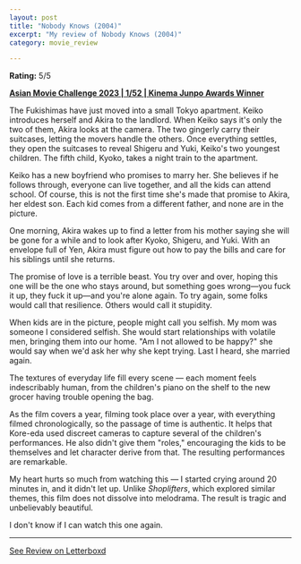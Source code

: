 ```yaml
---
layout: post
title: "Nobody Knows (2004)"
excerpt: "My review of Nobody Knows (2004)"
category: movie_review

---
```


**Rating:** 5/5

<b><a href="https://boxd.it/qaTwm/detail">Asian Movie Challenge 2023 | 1/52 | Kinema Junpo Awards Winner</a></b>

The Fukishimas have just moved into a small Tokyo apartment. Keiko introduces herself and Akira to the landlord. When Keiko says it's only the two of them, Akira looks at the camera. The two gingerly carry their suitcases, letting the movers handle the others. Once everything settles, they open the suitcases to reveal Shigeru and Yuki, Keiko's two youngest children. The fifth child, Kyoko, takes a night train to the apartment.

Keiko has a new boyfriend who promises to marry her. She believes if he follows through, everyone can live together, and all the kids can attend school. Of course, this is not the first time she's made that promise to Akira, her eldest son. Each kid comes from a different father, and none are in the picture.

One morning, Akira wakes up to find a letter from his mother saying she will be gone for a while and to look after Kyoko, Shigeru, and Yuki. With an envelope full of Yen, Akira must figure out how to pay the bills and care for his siblings until she returns.

The promise of love is a terrible beast. You try over and over, hoping this one will be the one who stays around, but something goes wrong—you fuck it up, they fuck it up—and you're alone again. To try again, some folks would call that resilience. Others would call it stupidity.

When kids are in the picture, people might call you selfish. My mom was someone I considered selfish. She would start relationships with volatile men, bringing them into our home. "Am I not allowed to be happy?" she would say when we'd ask her why she kept trying. Last I heard, she married again.

The textures of everyday life fill every scene — each moment feels indescribably human, from the children's piano on the shelf to the new grocer having trouble opening the bag.

As the film covers a year, filming took place over a year, with everything filmed chronologically, so the passage of time is authentic. It helps that Kore-eda used discreet cameras to capture several of the children's performances. He also didn't give them "roles," encouraging the kids to be themselves and let character derive from that. The resulting performances are remarkable.

My heart hurts so much from watching this — I started crying around 20 minutes in, and it didn't let up. Unlike <i>Shoplifters</i>, which explored similar themes, this film does not dissolve into melodrama. The result is tragic and unbelievably beautiful.

I don't know if I can watch this one again.

<hr>

[See Review on Letterboxd](https://boxd.it/8zl3pz)

